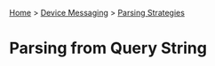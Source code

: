 ﻿[Home](../../Index.md) > [Device Messaging](../Index.md) > [Parsing Strategies](ParsingStrategies.md)

# Parsing from Query String